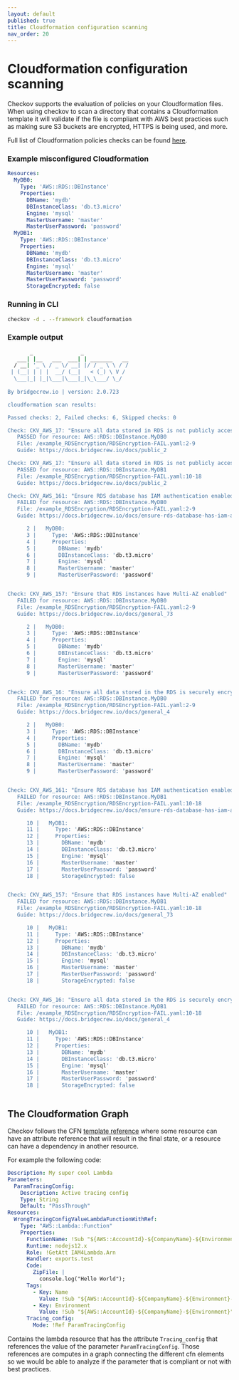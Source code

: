 ```yaml
---
layout: default
published: true
title: Cloudformation configuration scanning
nav_order: 20
---
```


# Cloudformation configuration scanning
Checkov supports the evaluation of policies on your Cloudformation files.
When using checkov to scan a directory that contains a Cloudformation template it will validate if the file is compliant with AWS best practices such as making sure S3 buckets are encrypted, HTTPS is being used, and more.  

Full list of Cloudformation policies checks can be found [here](https://www.checkov.io/5.Policy%20Index/cloudformation.html).


### Example misconfigured Cloudformation

```yaml
Resources:
  MyDB0:
    Type: 'AWS::RDS::DBInstance'
    Properties:
      DBName: 'mydb'
      DBInstanceClass: 'db.t3.micro'
      Engine: 'mysql'
      MasterUsername: 'master'
      MasterUserPassword: 'password'
  MyDB1:
    Type: 'AWS::RDS::DBInstance'
    Properties:
      DBName: 'mydb'
      DBInstanceClass: 'db.t3.micro'
      Engine: 'mysql'
      MasterUsername: 'master'
      MasterUserPassword: 'password'
      StorageEncrypted: false

```
### Running in CLI

```bash
checkov -d . --framework cloudformation
```

### Example output

```bash
       _               _              
   ___| |__   ___  ___| | _______   __
  / __| '_ \ / _ \/ __| |/ / _ \ \ / /
 | (__| | | |  __/ (__|   < (_) \ V / 
  \___|_| |_|\___|\___|_|\_\___/ \_/  
                                      
By bridgecrew.io | version: 2.0.723 

cloudformation scan results:

Passed checks: 2, Failed checks: 6, Skipped checks: 0

Check: CKV_AWS_17: "Ensure all data stored in RDS is not publicly accessible"
   PASSED for resource: AWS::RDS::DBInstance.MyDB0
   File: /example_RDSEncryption/RDSEncryption-FAIL.yaml:2-9
   Guide: https://docs.bridgecrew.io/docs/public_2

Check: CKV_AWS_17: "Ensure all data stored in RDS is not publicly accessible"
   PASSED for resource: AWS::RDS::DBInstance.MyDB1
   File: /example_RDSEncryption/RDSEncryption-FAIL.yaml:10-18
   Guide: https://docs.bridgecrew.io/docs/public_2

Check: CKV_AWS_161: "Ensure RDS database has IAM authentication enabled"
   FAILED for resource: AWS::RDS::DBInstance.MyDB0
   File: /example_RDSEncryption/RDSEncryption-FAIL.yaml:2-9
   Guide: https://docs.bridgecrew.io/docs/ensure-rds-database-has-iam-authentication-enabled

      2 |   MyDB0:
      3 |     Type: 'AWS::RDS::DBInstance'
      4 |     Properties:
      5 |       DBName: 'mydb'
      6 |       DBInstanceClass: 'db.t3.micro'
      7 |       Engine: 'mysql'
      8 |       MasterUsername: 'master'
      9 |       MasterUserPassword: 'password'


Check: CKV_AWS_157: "Ensure that RDS instances have Multi-AZ enabled"
   FAILED for resource: AWS::RDS::DBInstance.MyDB0
   File: /example_RDSEncryption/RDSEncryption-FAIL.yaml:2-9
   Guide: https://docs.bridgecrew.io/docs/general_73

      2 |   MyDB0:
      3 |     Type: 'AWS::RDS::DBInstance'
      4 |     Properties:
      5 |       DBName: 'mydb'
      6 |       DBInstanceClass: 'db.t3.micro'
      7 |       Engine: 'mysql'
      8 |       MasterUsername: 'master'
      9 |       MasterUserPassword: 'password'


Check: CKV_AWS_16: "Ensure all data stored in the RDS is securely encrypted at rest"
   FAILED for resource: AWS::RDS::DBInstance.MyDB0
   File: /example_RDSEncryption/RDSEncryption-FAIL.yaml:2-9
   Guide: https://docs.bridgecrew.io/docs/general_4

      2 |   MyDB0:
      3 |     Type: 'AWS::RDS::DBInstance'
      4 |     Properties:
      5 |       DBName: 'mydb'
      6 |       DBInstanceClass: 'db.t3.micro'
      7 |       Engine: 'mysql'
      8 |       MasterUsername: 'master'
      9 |       MasterUserPassword: 'password'


Check: CKV_AWS_161: "Ensure RDS database has IAM authentication enabled"
   FAILED for resource: AWS::RDS::DBInstance.MyDB1
   File: /example_RDSEncryption/RDSEncryption-FAIL.yaml:10-18
   Guide: https://docs.bridgecrew.io/docs/ensure-rds-database-has-iam-authentication-enabled

      10 |   MyDB1:
      11 |     Type: 'AWS::RDS::DBInstance'
      12 |     Properties:
      13 |       DBName: 'mydb'
      14 |       DBInstanceClass: 'db.t3.micro'
      15 |       Engine: 'mysql'
      16 |       MasterUsername: 'master'
      17 |       MasterUserPassword: 'password'
      18 |       StorageEncrypted: false


Check: CKV_AWS_157: "Ensure that RDS instances have Multi-AZ enabled"
   FAILED for resource: AWS::RDS::DBInstance.MyDB1
   File: /example_RDSEncryption/RDSEncryption-FAIL.yaml:10-18
   Guide: https://docs.bridgecrew.io/docs/general_73

      10 |   MyDB1:
      11 |     Type: 'AWS::RDS::DBInstance'
      12 |     Properties:
      13 |       DBName: 'mydb'
      14 |       DBInstanceClass: 'db.t3.micro'
      15 |       Engine: 'mysql'
      16 |       MasterUsername: 'master'
      17 |       MasterUserPassword: 'password'
      18 |       StorageEncrypted: false


Check: CKV_AWS_16: "Ensure all data stored in the RDS is securely encrypted at rest"
   FAILED for resource: AWS::RDS::DBInstance.MyDB1
   File: /example_RDSEncryption/RDSEncryption-FAIL.yaml:10-18
   Guide: https://docs.bridgecrew.io/docs/general_4

      10 |   MyDB1:
      11 |     Type: 'AWS::RDS::DBInstance'
      12 |     Properties:
      13 |       DBName: 'mydb'
      14 |       DBInstanceClass: 'db.t3.micro'
      15 |       Engine: 'mysql'
      16 |       MasterUsername: 'master'
      17 |       MasterUserPassword: 'password'
      18 |       StorageEncrypted: false



```

## The Cloudformation Graph
Checkov follows the CFN [template reference](https://docs.aws.amazon.com/AWSCloudFormation/latest/UserGuide/template-reference.html) where some resource can have an attribute reference that will result in the final state, or a resource can have a dependency in another resource.  

For example the following code:
```yaml
Description: My super cool Lambda
Parameters:
  ParamTracingConfig:
    Description: Active tracing config
    Type: String
    Default: "PassThrough"
Resources:
  WrongTracingConfigValueLambdaFunctionWithRef:
    Type: "AWS::Lambda::Function"
    Properties:
      FunctionName: !Sub "${AWS::AccountId}-${CompanyName}-${Environment}-analysis"
      Runtime: nodejs12.x
      Role: !GetAtt IAM4Lambda.Arn
      Handler: exports.test
      Code:
        ZipFile: |
          console.log("Hello World");
      Tags:
        - Key: Name
          Value: !Sub "${AWS::AccountId}-${CompanyName}-${Environment}-analysis"
        - Key: Environment
          Value: !Sub "${AWS::AccountId}-${CompanyName}-${Environment}"
      Tracing_config:
        Mode: !Ref ParamTracingConfig

```

Contains the lambda resource that has the attribute `Tracing_config` that references the value of the parameter `ParamTracingConfig`. Those references are computes in a graph connecting the different cfn elements so we would be able to analyze if the parameter that is compliant or not with best practices.   
